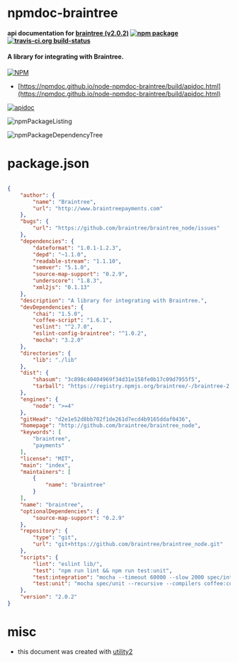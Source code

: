 # npmdoc-braintree

#### api documentation for  [braintree (v2.0.2)](http://github.com/braintree/braintree_node)  [![npm package](https://img.shields.io/npm/v/npmdoc-braintree.svg?style=flat-square)](https://www.npmjs.org/package/npmdoc-braintree) [![travis-ci.org build-status](https://api.travis-ci.org/npmdoc/node-npmdoc-braintree.svg)](https://travis-ci.org/npmdoc/node-npmdoc-braintree)

#### A library for integrating with Braintree.

[![NPM](https://nodei.co/npm/braintree.png?downloads=true&downloadRank=true&stars=true)](https://www.npmjs.com/package/braintree)

- [https://npmdoc.github.io/node-npmdoc-braintree/build/apidoc.html](https://npmdoc.github.io/node-npmdoc-braintree/build/apidoc.html)

[![apidoc](https://npmdoc.github.io/node-npmdoc-braintree/build/screenCapture.buildCi.browser.%252Ftmp%252Fbuild%252Fapidoc.html.png)](https://npmdoc.github.io/node-npmdoc-braintree/build/apidoc.html)

![npmPackageListing](https://npmdoc.github.io/node-npmdoc-braintree/build/screenCapture.npmPackageListing.svg)

![npmPackageDependencyTree](https://npmdoc.github.io/node-npmdoc-braintree/build/screenCapture.npmPackageDependencyTree.svg)



# package.json

```json

{
    "author": {
        "name": "Braintree",
        "url": "http://www.braintreepayments.com"
    },
    "bugs": {
        "url": "https://github.com/braintree/braintree_node/issues"
    },
    "dependencies": {
        "dateformat": "1.0.1-1.2.3",
        "depd": "~1.1.0",
        "readable-stream": "1.1.10",
        "semver": "5.1.0",
        "source-map-support": "0.2.9",
        "underscore": "1.8.3",
        "xml2js": "0.1.13"
    },
    "description": "A library for integrating with Braintree.",
    "devDependencies": {
        "chai": "1.5.0",
        "coffee-script": "1.6.1",
        "eslint": "^2.7.0",
        "eslint-config-braintree": "^1.0.2",
        "mocha": "3.2.0"
    },
    "directories": {
        "lib": "./lib"
    },
    "dist": {
        "shasum": "3c898c40404969f34d31e158fe0b17c09d7955f5",
        "tarball": "https://registry.npmjs.org/braintree/-/braintree-2.0.2.tgz"
    },
    "engines": {
        "node": ">=4"
    },
    "gitHead": "d2e1e52d8bb702f1de261d7ecd4b9165ddaf0436",
    "homepage": "http://github.com/braintree/braintree_node",
    "keywords": [
        "braintree",
        "payments"
    ],
    "license": "MIT",
    "main": "index",
    "maintainers": [
        {
            "name": "braintree"
        }
    ],
    "name": "braintree",
    "optionalDependencies": {
        "source-map-support": "0.2.9"
    },
    "repository": {
        "type": "git",
        "url": "git+https://github.com/braintree/braintree_node.git"
    },
    "scripts": {
        "lint": "eslint lib/",
        "test": "npm run lint && npm run test:unit",
        "test:integration": "mocha --timeout 60000 --slow 2000 spec/integration --recursive --compilers coffee:coffee-script",
        "test:unit": "mocha spec/unit --recursive --compilers coffee:coffee-script"
    },
    "version": "2.0.2"
}
```



# misc
- this document was created with [utility2](https://github.com/kaizhu256/node-utility2)
